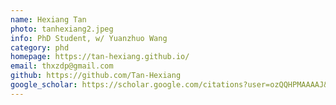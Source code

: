 ```yaml
---
name: Hexiang Tan
photo: tanhexiang2.jpeg
info: PhD Student, w/ Yuanzhuo Wang
category: phd
homepage: https://tan-hexiang.github.io/
email: thxzdp@gmail.com
github: https://github.com/Tan-Hexiang
google_scholar: https://scholar.google.com/citations?user=ozQQHPMAAAAJ&hl=zh-CN
---
```

